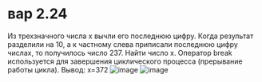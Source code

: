 # вар 2.24
Из трехзначного числа x вычли его последнюю цифру. Когда результат разделили на 10, а к частному слева приписали последнюю цифру числаx, то получилось число 237. Найти число x. 
Оператор break используется для завершения циклического процесса (прерывание работы цикла).
Вывод: x=372
![image](https://user-images.githubusercontent.com/113889243/196457073-bec2cff7-78a2-40f6-aa93-be4a1d838cb2.png)
![image](https://user-images.githubusercontent.com/113889243/196457374-56aa2c98-96bb-49a1-bc03-4966a4306c9e.png)

